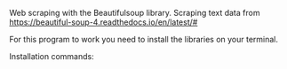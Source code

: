 Web scraping with the Beautifulsoup library.
Scraping text data from https://beautiful-soup-4.readthedocs.io/en/latest/#

For this program to work you need to install the libraries on your terminal.

Installation commands:

